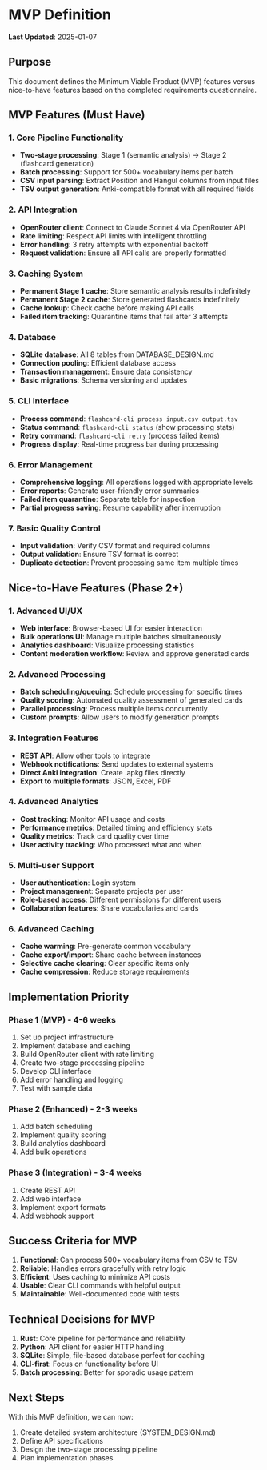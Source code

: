 # MVP Definition

**Last Updated**: 2025-01-07

## Purpose

This document defines the Minimum Viable Product (MVP) features versus nice-to-have features based on the completed requirements questionnaire.

## MVP Features (Must Have)

### 1. Core Pipeline Functionality
- **Two-stage processing**: Stage 1 (semantic analysis) → Stage 2 (flashcard generation)
- **Batch processing**: Support for 500+ vocabulary items per batch
- **CSV input parsing**: Extract Position and Hangul columns from input files
- **TSV output generation**: Anki-compatible format with all required fields

### 2. API Integration
- **OpenRouter client**: Connect to Claude Sonnet 4 via OpenRouter API
- **Rate limiting**: Respect API limits with intelligent throttling
- **Error handling**: 3 retry attempts with exponential backoff
- **Request validation**: Ensure all API calls are properly formatted

### 3. Caching System
- **Permanent Stage 1 cache**: Store semantic analysis results indefinitely
- **Permanent Stage 2 cache**: Store generated flashcards indefinitely
- **Cache lookup**: Check cache before making API calls
- **Failed item tracking**: Quarantine items that fail after 3 attempts

### 4. Database
- **SQLite database**: All 8 tables from DATABASE_DESIGN.md
- **Connection pooling**: Efficient database access
- **Transaction management**: Ensure data consistency
- **Basic migrations**: Schema versioning and updates

### 5. CLI Interface
- **Process command**: `flashcard-cli process input.csv output.tsv`
- **Status command**: `flashcard-cli status` (show processing stats)
- **Retry command**: `flashcard-cli retry` (process failed items)
- **Progress display**: Real-time progress bar during processing

### 6. Error Management
- **Comprehensive logging**: All operations logged with appropriate levels
- **Error reports**: Generate user-friendly error summaries
- **Failed item quarantine**: Separate table for inspection
- **Partial progress saving**: Resume capability after interruption

### 7. Basic Quality Control
- **Input validation**: Verify CSV format and required columns
- **Output validation**: Ensure TSV format is correct
- **Duplicate detection**: Prevent processing same item multiple times

## Nice-to-Have Features (Phase 2+)

### 1. Advanced UI/UX
- **Web interface**: Browser-based UI for easier interaction
- **Bulk operations UI**: Manage multiple batches simultaneously
- **Analytics dashboard**: Visualize processing statistics
- **Content moderation workflow**: Review and approve generated cards

### 2. Advanced Processing
- **Batch scheduling/queuing**: Schedule processing for specific times
- **Quality scoring**: Automated quality assessment of generated cards
- **Parallel processing**: Process multiple items concurrently
- **Custom prompts**: Allow users to modify generation prompts

### 3. Integration Features
- **REST API**: Allow other tools to integrate
- **Webhook notifications**: Send updates to external systems
- **Direct Anki integration**: Create .apkg files directly
- **Export to multiple formats**: JSON, Excel, PDF

### 4. Advanced Analytics
- **Cost tracking**: Monitor API usage and costs
- **Performance metrics**: Detailed timing and efficiency stats
- **Quality metrics**: Track card quality over time
- **User activity tracking**: Who processed what and when

### 5. Multi-user Support
- **User authentication**: Login system
- **Project management**: Separate projects per user
- **Role-based access**: Different permissions for different users
- **Collaboration features**: Share vocabularies and cards

### 6. Advanced Caching
- **Cache warming**: Pre-generate common vocabulary
- **Cache export/import**: Share cache between instances
- **Selective cache clearing**: Clear specific items only
- **Cache compression**: Reduce storage requirements

## Implementation Priority

### Phase 1 (MVP) - 4-6 weeks
1. Set up project infrastructure
2. Implement database and caching
3. Build OpenRouter client with rate limiting
4. Create two-stage processing pipeline
5. Develop CLI interface
6. Add error handling and logging
7. Test with sample data

### Phase 2 (Enhanced) - 2-3 weeks
1. Add batch scheduling
2. Implement quality scoring
3. Build analytics dashboard
4. Add bulk operations

### Phase 3 (Integration) - 3-4 weeks
1. Create REST API
2. Add web interface
3. Implement export formats
4. Add webhook support

## Success Criteria for MVP

1. **Functional**: Can process 500+ vocabulary items from CSV to TSV
2. **Reliable**: Handles errors gracefully with retry logic
3. **Efficient**: Uses caching to minimize API costs
4. **Usable**: Clear CLI commands with helpful output
5. **Maintainable**: Well-documented code with tests

## Technical Decisions for MVP

1. **Rust**: Core pipeline for performance and reliability
2. **Python**: API client for easier HTTP handling
3. **SQLite**: Simple, file-based database perfect for caching
4. **CLI-first**: Focus on functionality before UI
5. **Batch processing**: Better for sporadic usage pattern

## Next Steps

With this MVP definition, we can now:
1. Create detailed system architecture (SYSTEM_DESIGN.md)
2. Define API specifications
3. Design the two-stage processing pipeline
4. Plan implementation phases